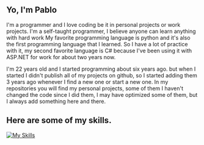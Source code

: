 <h2>Yo, I'm Pablo</h2>

I'm a programmer and I love coding be it in personal projects or work projects. I'm a self-taught programmer, I believe anyone can learn anything with hard work
My favorite programming language is python and it's also the first programming language that I learned.
So I have a lot of practice with it, my second favorite language is C# because I've been using it with ASP.NET for work for about two years now.

I'm 22 years old and I started programming about six years ago. but when I started I didn't publish all of my projects on github, so I started adding them 3 years ago whenever
I find a new one or start a new one.
In my repositories you will find my personal projects, some of them I haven't changed the code since I did them, I may have optimized some of them, but I always add
something here and there.

<!---
<div>
  <img height="180em" alt="top-langs" src="https://github-readme-stats.vercel.app/api/top-langs/?username=PadoTheOriginal&layout=compact&langs_count=7&theme=radical" />
</div>
--->

  
<div>
  <h2>Here are some of my skills.</h2>
</div>

[![My Skills](https://skillicons.dev/icons?i=python,flask,qt,cs,dotnet,html,sass,css,js,jquery&perline=10)](https://skillicons.dev)


<!---
PadoTheOriginal/PadoTheOriginal is a ✨ special ✨ repository because its `README.md` (this file) appears on your GitHub profile.
You can click the Preview link to take a look at your changes.
--->
